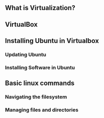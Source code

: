 ## What is Virtualization?

## VirtualBox

## Installing Ubuntu in Virtualbox

### Updating Ubuntu

### Installing Software in Ubuntu


## Basic linux commands 

### Navigating the filesystem

### Managing files and directories


